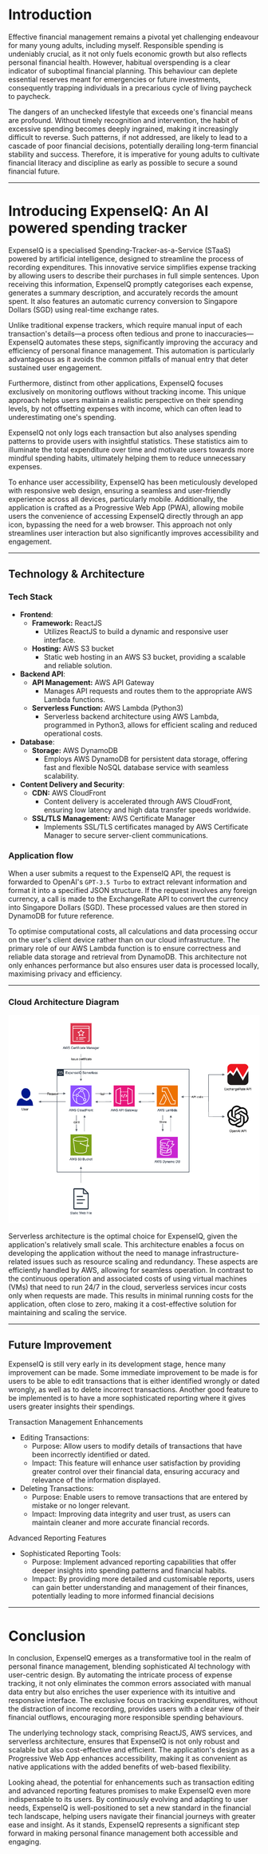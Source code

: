 # Introduction

Effective financial management remains a pivotal yet challenging endeavour for many young adults, including myself. Responsible spending is undeniably crucial, as it not only fuels economic growth but also reflects personal financial health. However, habitual overspending is a clear indicator of suboptimal financial planning. This behaviour can deplete essential reserves meant for emergencies or future investments, consequently trapping individuals in a precarious cycle of living paycheck to paycheck.

The dangers of an unchecked lifestyle that exceeds one's financial means are profound. Without timely recognition and intervention, the habit of excessive spending becomes deeply ingrained, making it increasingly difficult to reverse. Such patterns, if not addressed, are likely to lead to a cascade of poor financial decisions, potentially derailing long-term financial stability and success. Therefore, it is imperative for young adults to cultivate financial literacy and discipline as early as possible to secure a sound financial future.

---

# Introducing ExpenseIQ: An AI powered spending tracker

ExpenseIQ is a specialised Spending-Tracker-as-a-Service (STaaS) powered by artificial intelligence, designed to streamline the process of recording expenditures. This innovative service simplifies expense tracking by allowing users to describe their purchases in full simple sentences. Upon receiving this information, ExpenseIQ promptly categorises each expense, generates a summary description, and accurately records the amount spent. It also features an automatic currency conversion to Singapore Dollars (SGD) using real-time exchange rates.

Unlike traditional expense trackers, which require manual input of each transaction's details—a process often tedious and prone to inaccuracies—ExpenseIQ automates these steps, significantly improving the accuracy and efficiency of personal finance management. This automation is particularly advantageous as it avoids the common pitfalls of manual entry that deter sustained user engagement.

Furthermore, distinct from other applications, ExpenseIQ focuses exclusively on monitoring outflows without tracking income. This unique approach helps users maintain a realistic perspective on their spending levels, by not offsetting expenses with income, which can often lead to underestimating one's spending.

ExpenseIQ not only logs each transaction but also analyses spending patterns to provide users with insightful statistics. These statistics aim to illuminate the total expenditure over time and motivate users towards more mindful spending habits, ultimately helping them to reduce unnecessary expenses.

To enhance user accessibility, ExpenseIQ has been meticulously developed with responsive web design, ensuring a seamless and user-friendly experience across all devices, particularly mobile. Additionally, the application is crafted as a Progressive Web App (PWA), allowing mobile users the convenience of accessing ExpenseIQ directly through an app icon, bypassing the need for a web browser. This approach not only streamlines user interaction but also significantly improves accessibility and engagement.

---

## Technology & Architecture

### Tech Stack

-   **Frontend**:
    -   **Framework:** ReactJS
        -   Utilizes ReactJS to build a dynamic and responsive user interface.
    -   **Hosting:** AWS S3 bucket
        -   Static web hosting in an AWS S3 bucket, providing a scalable and reliable solution.
-   **Backend API**:
    -   **API Management:** AWS API Gateway
        -   Manages API requests and routes them to the appropriate AWS Lambda functions.
    -   **Serverless Function:** AWS Lambda (Python3)
        -   Serverless backend architecture using AWS Lambda, programmed in Python3, allows for efficient scaling and reduced operational costs.
-   **Database**:
    -   **Storage:** AWS DynamoDB
        -   Employs AWS DynamoDB for persistent data storage, offering fast and flexible NoSQL database service with seamless scalability.
-   **Content Delivery and Security**:
    -   **CDN:** AWS CloudFront
        -   Content delivery is accelerated through AWS CloudFront, ensuring low latency and high data transfer speeds worldwide.
    -   **SSL/TLS Management:** AWS Certificate Manager
        -   Implements SSL/TLS certificates managed by AWS Certificate Manager to secure server-client communications.

### Application flow

When a user submits a request to the ExpenseIQ API, the request is forwarded to OpenAI's `GPT-3.5 Turbo` to extract relevant information and format it into a specified JSON structure. If the request involves any foreign currency, a call is made to the ExchangeRate API to convert the currency into Singapore Dollars (SGD). These processed values are then stored in DynamoDB for future reference.

To optimise computational costs, all calculations and data processing occur on the user's client device rather than on our cloud infrastructure. The primary role of our AWS Lambda function is to ensure correctness and reliable data storage and retrieval from DynamoDB. This architecture not only enhances performance but also ensures user data is processed locally, maximising privacy and efficiency.

---

### Cloud Architecture Diagram

![Figure 1: ExpenseIQ cloud architecture](attachments/f71829e3-3dbe-45e1-bf91-e6f14873834d.png)

Serverless architecture is the optimal choice for ExpenseIQ, given the application's relatively small scale. This architecture enables a focus on developing the application without the need to manage infrastructure-related issues such as resource scaling and redundancy. These aspects are efficiently handled by AWS, allowing for seamless operation. In contrast to the continuous operation and associated costs of using virtual machines (VMs) that need to run 24/7 in the cloud, serverless services incur costs only when requests are made. This results in minimal running costs for the application, often close to zero, making it a cost-effective solution for maintaining and scaling the service.

---

## Future Improvement

ExpenseIQ is still very early in its development stage, hence many improvement can be made. Some immediate improvement to be made is for users to be able to edit transactions that is either identified wrongly or dated wrongly, as well as to delete incorrect transactions. Another good feature to be implemented is to have a more sophisticated reporting where it gives users greater insights their spendings.

Transaction Management Enhancements

-   Editing Transactions:
    -   Purpose: Allow users to modify details of transactions that have been incorrectly identified or dated.
    -   Impact: This feature will enhance user satisfaction by providing greater control over their financial data, ensuring accuracy and relevance of the information displayed.
-   Deleting Transactions:
    -   Purpose: Enable users to remove transactions that are entered by mistake or no longer relevant.
    -   Impact: Improving data integrity and user trust, as users can maintain cleaner and more accurate financial records.

Advanced Reporting Features

-   Sophisticated Reporting Tools:
    -   Purpose: Implement advanced reporting capabilities that offer deeper insights into spending patterns and financial habits.
    -   Impact: By providing more detailed and customisable reports, users can gain better understanding and management of their finances, potentially leading to more informed financial decisions

---

# Conclusion

In conclusion, ExpenseIQ emerges as a transformative tool in the realm of personal finance management, blending sophisticated AI technology with user-centric design. By automating the intricate process of expense tracking, it not only eliminates the common errors associated with manual data entry but also enriches the user experience with its intuitive and responsive interface. The exclusive focus on tracking expenditures, without the distraction of income recording, provides users with a clear view of their financial outflows, encouraging more responsible spending behaviours.

The underlying technology stack, comprising ReactJS, AWS services, and serverless architecture, ensures that ExpenseIQ is not only robust and scalable but also cost-effective and efficient. The application's design as a Progressive Web App enhances accessibility, making it as convenient as native applications with the added benefits of web-based flexibility.

Looking ahead, the potential for enhancements such as transaction editing and advanced reporting features promises to make ExpenseIQ even more indispensable to its users. By continuously evolving and adapting to user needs, ExpenseIQ is well-positioned to set a new standard in the financial tech landscape, helping users navigate their financial journeys with greater ease and insight. As it stands, ExpenseIQ represents a significant step forward in making personal finance management both accessible and engaging.
